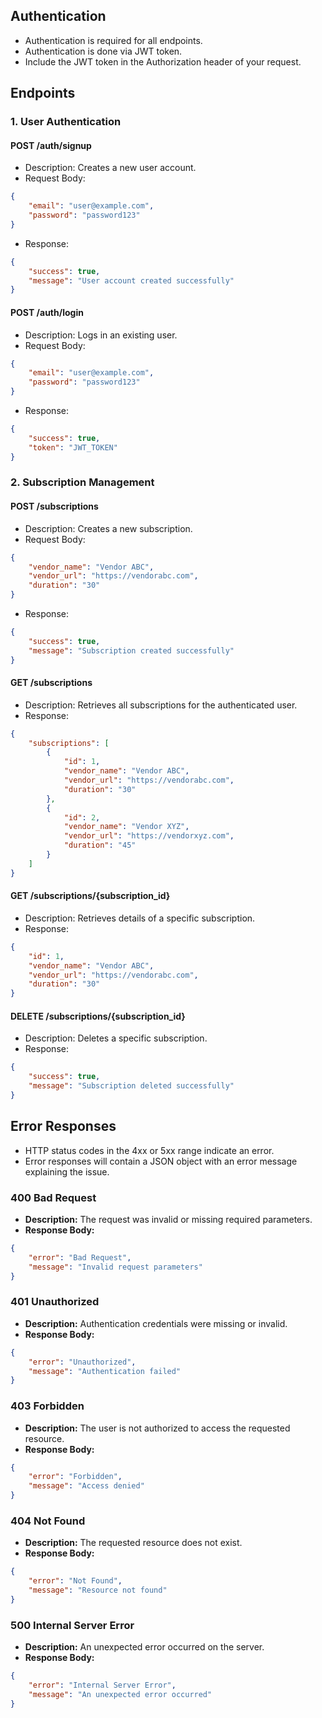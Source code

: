 ## Authentication

- Authentication is required for all endpoints.
- Authentication is done via JWT token.
- Include the JWT token in the Authorization header of your request.

## Endpoints

### 1. User Authentication

#### POST /auth/signup

- Description: Creates a new user account.
- Request Body:
```json
{
    "email": "user@example.com",
    "password": "password123"
}
```
- Response:
```json
{
    "success": true,
    "message": "User account created successfully"
}
```

#### POST /auth/login

- Description: Logs in an existing user.
- Request Body:
```json
{
    "email": "user@example.com",
    "password": "password123"
}
```
- Response:
```json
{
    "success": true,
    "token": "JWT_TOKEN"
}
```

### 2. Subscription Management

#### POST /subscriptions

- Description: Creates a new subscription.
- Request Body:
```json
{
    "vendor_name": "Vendor ABC",
    "vendor_url": "https://vendorabc.com",
    "duration": "30"
}
```
- Response:
```json
{
    "success": true,
    "message": "Subscription created successfully"
}
```

#### GET /subscriptions

- Description: Retrieves all subscriptions for the authenticated user.
- Response:
```json
{
    "subscriptions": [
        {
            "id": 1,
            "vendor_name": "Vendor ABC",
            "vendor_url": "https://vendorabc.com",
            "duration": "30"
        },
        {
            "id": 2,
            "vendor_name": "Vendor XYZ",
            "vendor_url": "https://vendorxyz.com",
            "duration": "45"
        }
    ]
}
```

#### GET /subscriptions/{subscription_id}

- Description: Retrieves details of a specific subscription.
- Response:
```json
{
    "id": 1,
    "vendor_name": "Vendor ABC",
    "vendor_url": "https://vendorabc.com",
    "duration": "30"
}
```

#### DELETE /subscriptions/{subscription_id}

- Description: Deletes a specific subscription.
- Response:
```json
{
    "success": true,
    "message": "Subscription deleted successfully"
}
```

## Error Responses

- HTTP status codes in the 4xx or 5xx range indicate an error.
- Error responses will contain a JSON object with an error message explaining the issue.

### 400 Bad Request

- **Description:** The request was invalid or missing required parameters.
- **Response Body:**
```json
{
    "error": "Bad Request",
    "message": "Invalid request parameters"
}
```

### 401 Unauthorized

- **Description:** Authentication credentials were missing or invalid.
- **Response Body:**
```json
{
    "error": "Unauthorized",
    "message": "Authentication failed"
}
```

### 403 Forbidden

- **Description:** The user is not authorized to access the requested resource.
- **Response Body:**
```json
{
    "error": "Forbidden",
    "message": "Access denied"
}
```

### 404 Not Found

- **Description:** The requested resource does not exist.
- **Response Body:**
```json
{
    "error": "Not Found",
    "message": "Resource not found"
}
```

### 500 Internal Server Error

- **Description:** An unexpected error occurred on the server.
- **Response Body:**
```json
{
    "error": "Internal Server Error",
    "message": "An unexpected error occurred"
}
```
